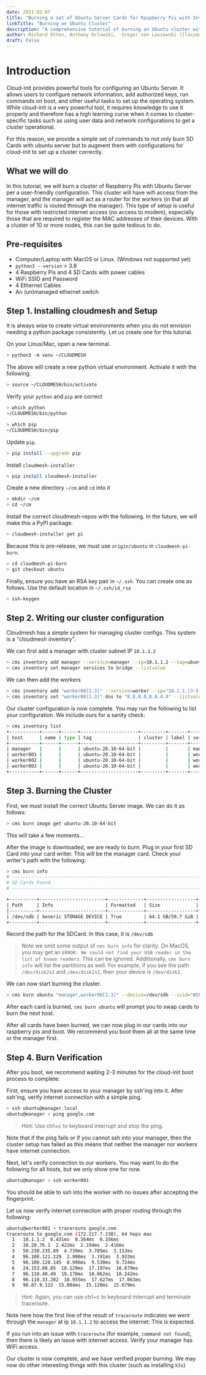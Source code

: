 ```yaml
---
date: 2021-02-07
title: "Burning a set of Ubuntu Server Cards for Raspberry Pis with Internet Access"
linkTitle: "Burning an Ubuntu Cluster"
description: "A comprehensive tutorial of burning an Ubuntu cluster with internet access"
author: Richard Otten, Anthony Orlowski,  Gregor von Laszewski ([laszewski@gmail.com](mailto:laszewski@gmail.com)) [laszewski.github.io](https://laszewski.github.io)
draft: False
---
```


# Introduction

Cloud-init provides powerful tools for configuring an Ubuntu Server. It allows users to configure network
information, add authorized keys, run commands on boot, and other useful tasks to set up the operating system. While cloud-init is a very
powerful tool, it requires knowledge to use it properly and therefore has a high learning curve when it comes to cluster-specific tasks such as using user data and network configurations
to get a cluster operational.

For this reason, we provide a simple set of commands to not only burn SD Cards with ubuntu server but to augment them with configurations for cloud-init
to set up a cluster correctly.

## What we will do

In this tutorial, we will burn a cluster of Raspberry Pis with Ubuntu Server per a user-friendly configuration.
This cluster will have wifi access from the manager, and the manager will act as a router for the workers (in that all
internet traffic is routed through the manager). This type of setup is useful for those with restricted internet access
(no access to modem), especially those that are required to register the MAC addresses of their devices. With a cluster
of 10 or more nodes, this can be quite tedious to do.

## Pre-requisites

* Computer/Laptop with MacOS or Linux. (Windows not supported yet)
* `python3 --version` > 3.8
* 4 Raspberry Pis and 4 SD Cards with power cables
* WiFi SSID and Password
* 4 Ethernet Cables
* An (un)managed ethernet switch

## Step 1. Installing cloudmesh and Setup

It is always wise to create virtual environments when you do not envision needing a python package consistently. Let us
create one for this tutorial.

On your Linux/Mac, open a new terminal.

```bash
> python3 -m venv ~/CLOUDMESH
```

The above will create a new python virtual environment. Activate it with the following.

```bash
> source ~/CLOUDMESH/bin/activate
```

Verify your `python` and `pip` are correct

```bash
> which python
~/CLOUDMESH/bin/python

> which pip
~/CLOUDMESH/bin/pip
```

Update `pip`.

```bash
> pip install --upgrade pip
```

Install `cloudmesh-installer`

```bash
> pip install cloudmesh-installer
```

Create a new directory `~/cm` and `cd` into it

```bash
> mkdir ~/cm
> cd ~/cm
```

Install the correct cloudmesh-repos with the following. In the future, we
will make this a PyPI package.

```bash
> cloudmesh-installer get pi
```

Because this is pre-release, we must use `origin/ubuntu` in `cloudmesh-pi-burn`.

```bash
> cd cloudmesh-pi-burn
> git checkout ubuntu
```

Finally, ensure you have an RSA key pair in `~/.ssh`. You can create one as follows. Use the default location in `~/.ssh/id_rsa`

```bash
> ssh-keygen
```

## Step 2. Writing our cluster configuration

Cloudmesh has a simple system for managing cluster configs. This system is a "cloudmesh inventory".

We can first add a manager with cluster subnet IP `10.1.1.2`

```bash
> cms inventory add manager --service=manager --ip=10.1.1.2 --tag=ubuntu-20.10-64-bit
> cms inventory set manager services to bridge --listvalue
```

We can then add the workers

```bash
> cms inventory add "worker00[1-3]" --service=worker --ip="10.1.1.[3-5]" --router=10.1.1.2 --tag=ubuntu-20.10-64-bit
> cms inventory set "worker00[1-3]" dns to "8.8.8.8,8.8.4.4" --listvalue
```

Our cluster configuration is now complete. You may run the following to list your configuration. We include ours for a sanity check:

```bash
> cms inventory list
+-----------+------+------+---------------------+---------+-------+---------+------------+----------+------------------------+----------+---------+--------+---------+-------------+-------------------+----------+
| host      | name | type | tag                 | cluster | label | service | services   | ip       | dns                    | router   | project | owners | comment | description | keyfile           | status   |
+-----------+------+------+---------------------+---------+-------+---------+------------+----------+------------------------+----------+---------+--------+---------+-------------+-------------------+----------+
| manager   |      |      | ubuntu-20.10-64-bit |         |       | manager | ['bridge'] | 10.1.1.2 |                        |          |         |        |         |             | ~/.ssh/id_rsa.pub | inactive |
| worker001 |      |      | ubuntu-20.10-64-bit |         |       | worker  |            | 10.1.1.3 | ['8.8.8.8', '8.8.4.4'] | 10.1.1.2 |         |        |         |             | ~/.ssh/id_rsa.pub | inactive |
| worker002 |      |      | ubuntu-20.10-64-bit |         |       | worker  |            | 10.1.1.4 | ['8.8.8.8', '8.8.4.4'] | 10.1.1.2 |         |        |         |             | ~/.ssh/id_rsa.pub | inactive |
| worker003 |      |      | ubuntu-20.10-64-bit |         |       | worker  |            | 10.1.1.5 | ['8.8.8.8', '8.8.4.4'] | 10.1.1.2 |         |        |         |             | ~/.ssh/id_rsa.pub | inactive |
+-----------+------+------+---------------------+---------+-------+---------+------------+----------+------------------------+----------+---------+--------+---------+-------------+-------------------+----------+
```

## Step 3. Burning the Cluster

First, we must install the correct Ubuntu Server image. We can do it as follows:

```bash
> cms burn image get ubuntu-20.10-64-bit
```

This will take a few moments...

After the image is downloaded, we are ready to burn. Plug in your first SD Card into your card
writer. This will be the manager card. Check your writer's path with the following:

```bash
> cms burn info
# ----------------------------------------------------------------------
# SD Cards Found
# ----------------------------------------------------------------------

+----------+------------------------+-------------+------------------+--------------+------------+---------+----------+-------------+-------------+
| Path     | Info                   | Formatted   | Size             | Plugged-in   | Readable   | Empty   | Access   | Removable   | Writeable   |
|----------+------------------------+-------------+------------------+--------------+------------+---------+----------+-------------+-------------|
| /dev/sdb | Generic STORAGE DEVICE | True        | 64.1 GB/59.7 GiB | True         | True       | False   | True     | True        | True        |
+----------+------------------------+-------------+------------------+--------------+------------+---------+----------+-------------+-------------+
```

Record the path for the SDCard. In this case, it is `/dev/sdb`

> Note we omit some output of `cms burn info` for clarity.
> On MacOS, you may get an `ERROR: We could not find your USB reader in the list of known readers`. This can be ignored. Additionally, `cms burn info` will list the partitions as well. For example, if you see the path `/dev/disk2s1` and `/dev/disk2s2`, then your device is `/dev/disk2`.

We can now start burning the cluster.

```bash
> cms burn ubuntu "manager,worker00[1-3]" --device=/dev/sdb --ssid="WIFI_SSID" --wifipassword="PASSWORD" --country="US" -v
```

After each card is burned, `cms burn ubuntu` will prompt you to swap cards to burn the next host.

After all cards have been burned, we can now plug in our cards into our raspberry pis and boot. We recommend you boot them all at the same time or the manager first.

## Step 4. Burn Verification

After you boot, we recommend waiting 2-3 minutes for the cloud-init boot process to complete.

First, ensure you have access to your manager by ssh'ing into it. After ssh'ing, verify internet connection
with a simple ping.

```bash
> ssh ubuntu@manager.local
ubuntu@manager > ping google.com
```

> Hint: Use ctrl+c to keyboard interrupt and stop the ping.

Note that if the ping fails or if you cannot ssh into your manager, then the cluster setup has failed as this means
that neither the manager nor workers have internet connection.

Next, let's verify connection to our workers. You may want to do the following for all hosts, but we only show one for now.

```bash
ubuntu@manager > ssh worker001
```

You should be able to ssh into the worker with no issues after accepting the fingerprint.

Let us now verify internet connection with proper routing through the following:

```bash
ubuntu@worker001 > traceroute google.com
traceroute to google.com (172.217.7.238), 64 hops max
  1   10.1.1.2  0.431ms  0.364ms  0.356ms
  2   10.20.76.1  2.422ms  2.194ms  2.416ms
  3   50.230.235.89  4.739ms  3.705ms  3.153ms
  4   96.108.121.229  2.906ms  3.191ms  3.933ms
  5   96.108.120.145  8.996ms  9.530ms  9.724ms
  6   24.153.88.85  18.129ms  17.197ms  16.679ms
  7   96.110.40.49  19.170ms  18.062ms  18.242ms
  8   96.110.33.202  18.955ms  17.627ms  17.063ms
  9   96.87.9.122  15.804ms  15.120ms  15.679ms
```
> Hint: Again, you can use ctrl+c to keyboard interrupt and terminate traceroute.

Note here how the first line of the result of `traceroute` indicates we went through the `manager` at ip `10.1.1.2`
to access the internet. This is expected.

If you run into an issue with `traceroute` (for example, `command not found`), then there is likely an issue with
internet access. Verify your manager has WiFi access.

Our cluster is now complete, and we have verified proper burning. We may now do other interesting things with this cluster (such as installing `k3s`)

